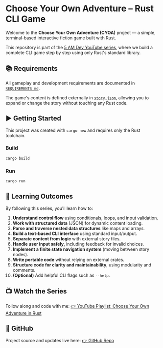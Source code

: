 # Choose Your Own Adventure – Rust CLI Game

Welcome to the **Choose Your Own Adventure (CYOA)** project — a simple, terminal-based interactive fiction game built with Rust.

This repository is part of the [5 AM Dev YouTube series](https://www.youtube.com/playlist?list=PLt82tLcobUvrt6tbP8m_uLGDnlSxMjDjE), where we build a complete CLI game step by step using only Rust's standard library.

## 📚 Requirements

All gameplay and development requirements are documented in [`REQUIREMENTS.md`](./REQUIREMENTS.md).

The game's content is defined externally in [`story.json`](./story.json), allowing you to expand or change the story without touching any Rust code.

## ▶️ Getting Started

This project was created with `cargo new` and requires only the Rust toolchain.

### Build
```bash
cargo build
````

### Run

```bash
cargo run
```

## 🧠 Learning Outcomes

By following this series, you'll learn how to:

1. **Understand control flow** using conditionals, loops, and input validation.
2. **Work with structured data** (JSON) for dynamic content loading.
3. **Parse and traverse nested data structures** like maps and arrays.
4. **Build a text-based CLI interface** using standard input/output.
5. **Separate content from logic** with external story files.
6. **Handle user input safely**, including feedback for invalid choices.
7. **Implement a finite state navigation system** (moving between story nodes).
8. **Write portable code** without relying on external crates.
9. **Structure code for clarity and maintainability**, using modularity and comments.
10. **(Optional)** Add helpful CLI flags such as `--help`.

## 📺 Watch the Series

Follow along and code with me:
[👉 YouTube Playlist: Choose Your Own Adventure in Rust](https://www.youtube.com/playlist?list=PLt82tLcobUvrt6tbP8m_uLGDnlSxMjDjE)

## 🔗 GitHub

Project source and updates live here:
[👉 GitHub Repo](https://github.com/brettearle/cyoa_5am_dev)

